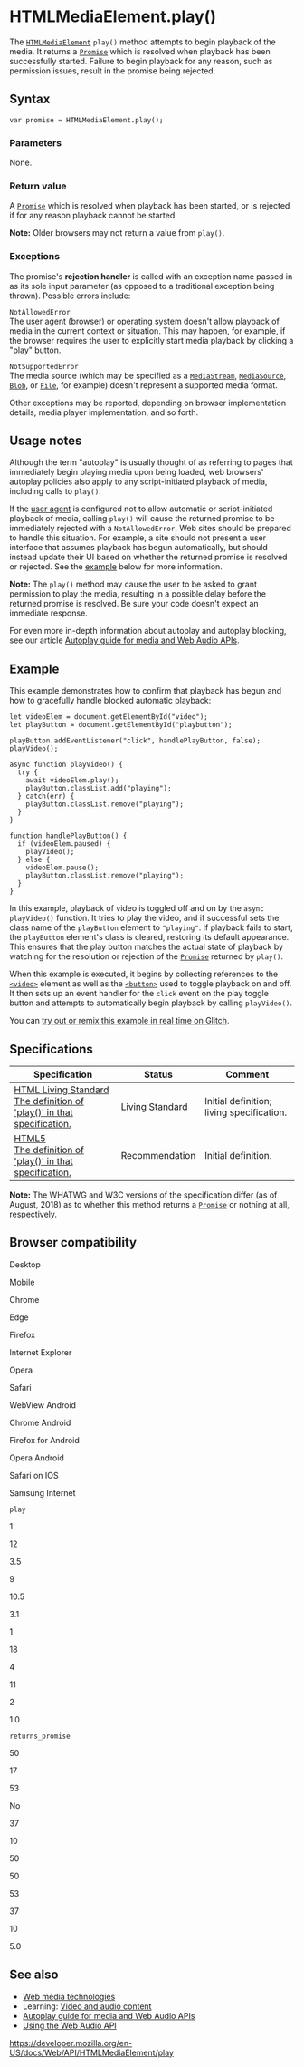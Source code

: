 # HTMLMediaElement.play()

The [`HTMLMediaElement`](../htmlmediaelement) `play()` method attempts to begin playback of the media. It returns a [`Promise`](https://developer.mozilla.org/en-US/docs/Web/JavaScript/Reference/Global_Objects/Promise) which is resolved when playback has been successfully started. Failure to begin playback for any reason, such as permission issues, result in the promise being rejected.

## Syntax

    var promise = HTMLMediaElement.play();

### Parameters

None.

### Return value

A [`Promise`](https://developer.mozilla.org/en-US/docs/Web/JavaScript/Reference/Global_Objects/Promise) which is resolved when playback has been started, or is rejected if for any reason playback cannot be started.

**Note:** Older browsers may not return a value from `play()`.

### Exceptions

The promise's **rejection handler** is called with an exception name passed in as its sole input parameter (as opposed to a traditional exception being thrown). Possible errors include:

`NotAllowedError`  
The user agent (browser) or operating system doesn't allow playback of media in the current context or situation. This may happen, for example, if the browser requires the user to explicitly start media playback by clicking a "play" button.

`NotSupportedError`  
The media source (which may be specified as a [`MediaStream`](../mediastream), [`MediaSource`](../mediasource), [`Blob`](../blob), or [`File`](../file), for example) doesn't represent a supported media format.

Other exceptions may be reported, depending on browser implementation details, media player implementation, and so forth.

## Usage notes

Although the term "autoplay" is usually thought of as referring to pages that immediately begin playing media upon being loaded, web browsers' autoplay policies also apply to any script-initiated playback of media, including calls to `play()`.

If the [user agent](https://developer.mozilla.org/en-US/docs/Glossary/User_agent) is configured not to allow automatic or script-initiated playback of media, calling `play()` will cause the returned promise to be immediately rejected with a `NotAllowedError`. Web sites should be prepared to handle this situation. For example, a site should not present a user interface that assumes playback has begun automatically, but should instead update their UI based on whether the returned promise is resolved or rejected. See the [example](#example) below for more information.

**Note:** The `play()` method may cause the user to be asked to grant permission to play the media, resulting in a possible delay before the returned promise is resolved. Be sure your code doesn't expect an immediate response.

For even more in-depth information about autoplay and autoplay blocking, see our article [Autoplay guide for media and Web Audio APIs](https://developer.mozilla.org/en-US/docs/Web/Media/Autoplay_guide).

## Example

This example demonstrates how to confirm that playback has begun and how to gracefully handle blocked automatic playback:

    let videoElem = document.getElementById("video");
    let playButton = document.getElementById("playbutton");

    playButton.addEventListener("click", handlePlayButton, false);
    playVideo();

    async function playVideo() {
      try {
        await videoElem.play();
        playButton.classList.add("playing");
      } catch(err) {
        playButton.classList.remove("playing");
      }
    }

    function handlePlayButton() {
      if (videoElem.paused) {
        playVideo();
      } else {
        videoElem.pause();
        playButton.classList.remove("playing");
      }
    }

In this example, playback of video is toggled off and on by the `async` `playVideo()` function. It tries to play the video, and if successful sets the class name of the `playButton` element to `"playing"`. If playback fails to start, the `playButton` element's class is cleared, restoring its default appearance. This ensures that the play button matches the actual state of playback by watching for the resolution or rejection of the [`Promise`](https://developer.mozilla.org/en-US/docs/Web/JavaScript/Reference/Global_Objects/Promise) returned by `play()`.

When this example is executed, it begins by collecting references to the [`<video>`](https://developer.mozilla.org/en-US/docs/Web/HTML/Element/video) element as well as the [`<button>`](https://developer.mozilla.org/en-US/docs/Web/HTML/Element/button) used to toggle playback on and off. It then sets up an event handler for the `click` event on the play toggle button and attempts to automatically begin playback by calling `playVideo()`.

You can [try out or remix this example in real time on Glitch](https://media-play-promise.glitch.me/).

## Specifications

<table><thead><tr class="header"><th>Specification</th><th>Status</th><th>Comment</th></tr></thead><tbody><tr class="odd"><td><a href="https://html.spec.whatwg.org/multipage/embedded-content.html#dom-media-play">HTML Living Standard<br />
<span class="small">The definition of 'play()' in that specification.</span></a></td><td><span class="spec-living">Living Standard</span></td><td>Initial definition; living specification.</td></tr><tr class="even"><td><a href="https://www.w3.org/TR/html52/embedded-content-0.html#dom-media-play">HTML5<br />
<span class="small">The definition of 'play()' in that specification.</span></a></td><td><span class="spec-rec">Recommendation</span></td><td>Initial definition.</td></tr></tbody></table>

**Note:** The WHATWG and W3C versions of the specification differ (as of August, 2018) as to whether this method returns a [`Promise`](https://developer.mozilla.org/en-US/docs/Web/JavaScript/Reference/Global_Objects/Promise) or nothing at all, respectively.

## Browser compatibility

Desktop

Mobile

Chrome

Edge

Firefox

Internet Explorer

Opera

Safari

WebView Android

Chrome Android

Firefox for Android

Opera Android

Safari on IOS

Samsung Internet

`play`

1

12

3.5

9

10.5

3.1

1

18

4

11

2

1.0

`returns_promise`

50

17

53

No

37

10

50

50

53

37

10

5.0

## See also

- [Web media technologies](https://developer.mozilla.org/en-US/docs/Web/Media)
- Learning: [Video and audio content](https://developer.mozilla.org/en-US/docs/Learn/HTML/Multimedia_and_embedding/Video_and_audio_content)
- [Autoplay guide for media and Web Audio APIs](https://developer.mozilla.org/en-US/docs/Web/Media/Autoplay_guide)
- [Using the Web Audio API](../web_audio_api/using_web_audio_api)

<a href="https://developer.mozilla.org/en-US/docs/Web/API/HTMLMediaElement/play" class="_attribution-link">https://developer.mozilla.org/en-US/docs/Web/API/HTMLMediaElement/play</a>
